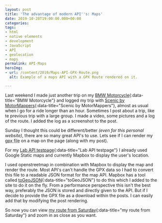 ```yaml
---
layout: post
title: 'The advantage of modern API''s: Maps'
date: 2019-10-28T19:00:00.000+00:00
categories:
tags:
- html
- native elements
- development
- JavaScript
- API
- geolocation
- maps
permalink: API-Maps
heroImg:
- url: /content/2019/Maps-API-GPX-Route.png
  alt: Example of a maps API with a GPX Route rendered on it.

---
```

Last weekend I made just another trip on my [BMW Motorcycle](https://bmwboxer.nl){:data-title="BMW Motorcycle"} and logged my trip with [Scenic by MotorMappers](https://www.motomappers.com/){:data-title="Scenic by MotorMappers"}, almost as usual when I go for a ride longer than an hour.
Sometimes I post about a trip, like te previous trip with a large group. I made a video, some pictures and a log of the route. I added the log as a screenshot to the post.

Sunday I thought this could be different/better _(even for this personal website)_, there are so many great API's to use. Lets see if I can render my <abbr title="GPS Exchange format, an XML scheme for sharing route information.">gpx file</abbr> on a map on the page (along with my post).

For my [Lab API testpage](https://lab.rubenjanssen.nl/api){:data-title="Lab API testpage"} I already used Google Static maps and currently Mapbox to display the user's location.

I used openstreetmap in combination with Mapbox to display the map and render the route. Most API's can't handle the GPX data so I had to convert this file to a readable JSON format for the map API.
Mapbox has a tool called [toGeoJSON](https://mapbox.github.io/togeojson/){:data-title="toGeoJSON"} to do this which I added to the site to do it on the fly.
From a performance perspective this isn't the best way, preferably the JSON is stored and directly given to the API. But if I decide to provide the GPX file as a download within the posts. I can easily add that by modifying the post rendering.

So now you can view [my route from Saturday](https://bmwboxer.nl/Herfstrit-2019/){:data-title="my route from Saturday"} and zoom in as close as you want.
